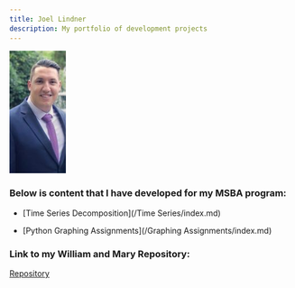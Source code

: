 ```yaml
---
title: Joel Lindner
description: My portfolio of development projects
---
```


![My Picture](/Pictures/Profile_Pic_1.jpg)

### Below is content that I have developed for my MSBA program:

- [Time Series Decomposition](/Time Series/index.md)



- [Python Graphing Assignments](/Graphing Assignments/index.md)



### Link to my William and Mary Repository:
[Repository](https://github.com/Joel-Lindner/William-and-Mary)

